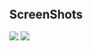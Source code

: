 ## ScreenShots
<img src = "https://raw.githubusercontent.com/TanmayDaga/AndroidCourseZainFarhan/main/Photos%20for%20different%20Apps/ExplicitIntent/Screenshot%202021-12-03%20at%209.49.02%20AM.png">
<img src="https://raw.githubusercontent.com/TanmayDaga/AndroidCourseZainFarhan/main/Photos%20for%20different%20Apps/ExplicitIntent/Screenshot%202021-12-03%20at%209.49.11%20AM.png">
